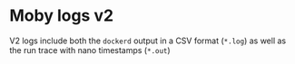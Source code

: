 # Moby logs v2

V2 logs include both the `dockerd` output in a CSV format (`*.log`) as well as the run trace with nano timestamps (`*.out`)
